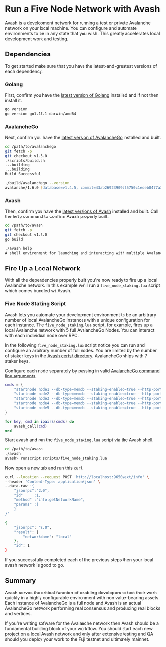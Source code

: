 # Run a Five Node Network with Avash

[Avash](../../tools/avash) is a development network for running a test or private Avalanche network on your local machine. You can configure and automate environments to be in any state that you wish. This greatly accelerates local development work and testing.

## Dependencies

To get started make sure that you have the latest-and-greatest versions of each dependency.

### Golang

First, confirm you have the [latest version of Golang](https://golang.org/dl) installed and if not then install it.

```zsh
go version
go version go1.17.1 darwin/amd64
```

### AvalancheGo

Next, confirm you have the [latest version of AvalancheGo](https://github.com/ava-labs/avalanchego/releases) installed and built.

```zsh
cd /path/to/avalanchego
git fetch -p
git checkout v1.6.0
./scripts/build.sh
...building
...building
Build Successful

./build/avalanchego --version
avalanche/1.6.0 [database=v1.4.5, commit=43ab26923909bf5750c1edeb8477a3b912e40eaa]
```

### Avash

Then, confirm you have the [latest versions of Avash](https://github.com/ava-labs/avalanchego/releases) installed and built. Call the `help` command to confirm Avash properly built.

```zsh
cd /path/to/avash
git fetch -p
git checkout v1.2.0
go build

./avash help
A shell environment for launching and interacting with multiple Avalanche nodes.
```

## Fire Up a Local Network

With all the dependencies properly built you're now ready to fire up a local Avalanche network. In this example we'll run a `five_node_staking.lua` script which comes bundled w/ Avash. 

### Five Node Staking Script

Avash lets you automate your development environment to be an arbitrary number of local AvalancheGo instances with a unique configuration for each instance. The `five_node_staking.lua` script, for example, fires up a local Avalanche network with 5 full AvalancheGo Nodes. You can interact with each individual node over RPC.

In the following `five_node_staking.lua` script notice you can run and configure an arbitrary number of full nodes. You are limited by the number of staker keys in the [Avash certs/ directory](https://github.com/ava-labs/avash/tree/master/certs). AvalancheGo ships with 7 staker keys.

Configure each node separately by passing in valid [AvalancheGo command line arguments](https://docs.avax.network/build/references/command-line-interface).

```lua
cmds = {
    "startnode node1 --db-type=memdb --staking-enabled=true --http-port=9650 --staking-port=9651 --log-level=debug --bootstrap-ips= --staking-tls-cert-file=certs/keys1/staker.crt --staking-tls-key-file=certs/keys1/staker.key",
    "startnode node2 --db-type=memdb --staking-enabled=true --http-port=9652 --staking-port=9653 --log-level=debug --bootstrap-ips=127.0.0.1:9651 --bootstrap-ids=NodeID-7Xhw2mDxuDS44j42TCB6U5579esbSt3Lg --staking-tls-cert-file=certs/keys2/staker.crt --staking-tls-key-file=certs/keys2/staker.key",
    "startnode node3 --db-type=memdb --staking-enabled=true --http-port=9654 --staking-port=9655 --log-level=debug --bootstrap-ips=127.0.0.1:9651 --bootstrap-ids=NodeID-7Xhw2mDxuDS44j42TCB6U5579esbSt3Lg --staking-tls-cert-file=certs/keys3/staker.crt --staking-tls-key-file=certs/keys3/staker.key",
    "startnode node4 --db-type=memdb --staking-enabled=true --http-port=9656 --staking-port=9657 --log-level=debug --bootstrap-ips=127.0.0.1:9651 --bootstrap-ids=NodeID-7Xhw2mDxuDS44j42TCB6U5579esbSt3Lg --staking-tls-cert-file=certs/keys4/staker.crt --staking-tls-key-file=certs/keys4/staker.key",
    "startnode node5 --db-type=memdb --staking-enabled=true --http-port=9658 --staking-port=9659 --log-level=debug --bootstrap-ips=127.0.0.1:9651 --bootstrap-ids=NodeID-7Xhw2mDxuDS44j42TCB6U5579esbSt3Lg --staking-tls-cert-file=certs/keys5/staker.crt --staking-tls-key-file=certs/keys5/staker.key",
}

for key, cmd in ipairs(cmds) do
    avash_call(cmd)
end
```

Start avash and run the `five_node_staking.lua` script via the Avash shell.

```zsh
cd /path/to/avash
./avash
avash> runscript scripts/five_node_staking.lua
```

Now open a new tab and run this `curl`

```zsh
curl --location --request POST 'http://localhost:9650/ext/info' \
--header 'Content-Type: application/json' \
--data-raw '{
    "jsonrpc":"2.0",
    "id"     :1,
    "method" :"info.getNetworkName",
    "params" :{
    }
}'

{
    "jsonrpc": "2.0",
    "result": {
        "networkName": "local"
    },
    "id": 1
}
```

If you successfully completed each of the previous steps then your local avash network is good to go.

## Summary

Avash serves the critical function of enabling developers to test their work quickly in a highly configurable environment with non value-bearing assets. Each instance of AvalancheGo is a full node and Avash is an actual AvalancheGo network performing real consensus and producing real blocks and vertices. 

If you're writing sofware for the Avalanche network then Avash should be a fundamental building block of your workflow. You should start each new project on a local Avash network and only after extensive testing and QA should you deploy your work to the Fuji testnet and ultimately mainnet.
